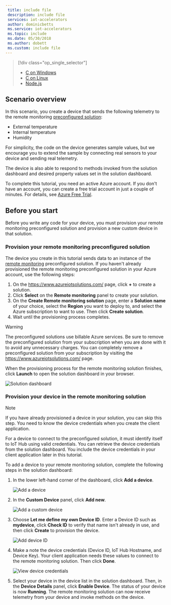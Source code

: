 ```yaml
---
 title: include file
 description: include file
 services: iot-accelerators
 author: dominicbetts
 ms.service: iot-accelerators
 ms.topic: include
 ms.date: 05/30/2018
 ms.author: dobett
 ms.custom: include file
---
```


> [!div class="op_single_selector"]
> * [C on Windows](../articles/iot-suite/iot-suite-v1-connecting-devices.md)
> * [C on Linux](../articles/iot-suite/iot-suite-v1-connecting-devices-linux.md)
> * [Node.js](../articles/iot-suite/iot-suite-v1-connecting-devices-node.md)
> 
> 

## Scenario overview
In this scenario, you create a device that sends the following telemetry to the remote monitoring [preconfigured solution][lnk-what-are-preconfig-solutions]:

* External temperature
* Internal temperature
* Humidity

For simplicity, the code on the device generates sample values, but we encourage you to extend the sample by connecting real sensors to your device and sending real telemetry.

The device is also able to respond to methods invoked from the solution dashboard and desired property values set in the solution dashboard.

To complete this tutorial, you need an active Azure account. If you don't have an account, you can create a free trial account in just a couple of minutes. For details, see [Azure Free Trial][lnk-free-trial].

## Before you start
Before you write any code for your device, you must provision your remote monitoring preconfigured solution and provision a new custom device in that solution.

### Provision your remote monitoring preconfigured solution
The device you create in this tutorial sends data to an instance of the [remote monitoring][lnk-remote-monitoring] preconfigured solution. If you haven't already provisioned the remote monitoring preconfigured solution in your Azure account, use the following steps:

1. On the <https://www.azureiotsolutions.com/> page, click **+** to create a solution.
2. Click **Select** on the **Remote monitoring** panel to create your solution.
3. On the **Create Remote monitoring solution** page, enter a **Solution name** of your choice, select the **Region** you want to deploy to, and select the Azure subscription to want to use. Then click **Create solution**.
4. Wait until the provisioning process completes.

> [!WARNING]
> The preconfigured solutions use billable Azure services. Be sure to remove the preconfigured solution from your subscription when you are done with it to avoid any unnecessary charges. You can completely remove a preconfigured solution from your subscription by visiting the <https://www.azureiotsolutions.com/> page.
> 
> 

When the provisioning process for the remote monitoring solution finishes, click **Launch** to open the solution dashboard in your browser.

![Solution dashboard][img-dashboard]

### Provision your device in the remote monitoring solution
> [!NOTE]
> If you have already provisioned a device in your solution, you can skip this step. You need to know the device credentials when you create the client application.
> 
> 

For a device to connect to the preconfigured solution, it must identify itself to IoT Hub using valid credentials. You can retrieve the device credentials from the solution dashboard. You include the device credentials in your client application later in this tutorial.

To add a device to your remote monitoring solution, complete the following steps in the solution dashboard:

1. In the lower left-hand corner of the dashboard, click **Add a device**.
   
   ![Add a device][1]
2. In the **Custom Device** panel, click **Add new**.
   
   ![Add a custom device][2]
3. Choose **Let me define my own Device ID**. Enter a Device ID such as **mydevice**, click **Check ID** to verify that name isn't already in use, and then click **Create** to provision the device.
   
   ![Add device ID][3]
4. Make a note the device credentials (Device ID, IoT Hub Hostname, and Device Key). Your client application needs these values to connect to the remote monitoring solution. Then click **Done**.
   
    ![View device credentials][4]
5. Select your device in the device list in the solution dashboard. Then, in the **Device Details** panel, click **Enable Device**. The status of your device is now **Running**. The remote monitoring solution can now receive telemetry from your device and invoke methods on the device.

[img-dashboard]: ./media/iot-suite-v1-selector-connecting/dashboard.png
[1]: ./media/iot-suite-v1-selector-connecting/suite0.png
[2]: ./media/iot-suite-v1-selector-connecting/suite1.png
[3]: ./media/iot-suite-v1-selector-connecting/suite2.png
[4]: ./media/iot-suite-v1-selector-connecting/suite3.png

[lnk-what-are-preconfig-solutions]: ../articles/iot-suite/iot-suite-v1-what-are-preconfigured-solutions.md
[lnk-remote-monitoring]: ../articles/iot-suite/iot-suite-v1-remote-monitoring-sample-walkthrough.md
[lnk-free-trial]: http://azure.microsoft.com/pricing/free-trial/